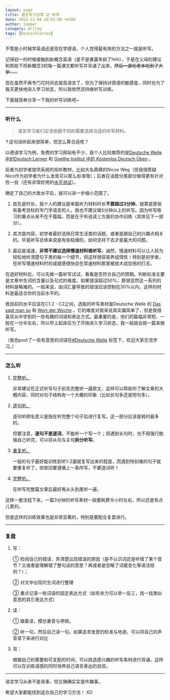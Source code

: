 ```yaml
---
layout: page
title: 语言学习分享 之 听写
date: 2022-11-04 20:03:00 +0100
author: Sommer
category: Alltag
tags: [Deutschlernen]
---
```


不管是小时候学英语还是现在学德语，个人觉得最有效的方法之一就是听写。

记得初一的时候接触到新概念英语（是不是暴露年龄了hhh），于是在父母的建议和帮助下将新概念3的每一篇课文都听写并背诵了出来，~~然后一直吃老本吃到了大学……~~

现在虽然不再专门花时间去提高语言了，但为了保持对德语的敏感度，同时也为了每天更快地进入学习状态，所以我依然坚持做听写训练。

下面就简单分享一下我的听写训练吧~

---

### 听什么

> 语言学习者们应该依据不同的需要选择合适的听写材料。

↑这句话听起来很简单，但怎么算合适呢？

以德语学习为例，免费的学习网站有不少，我个人比较推荐的是[Deutsche Welle中的Deutsch Lernen](https://www.dw.com/de/deutsch-lernen/s-2055) 和 [Goethe Institut 中的 Kostenlos Deutsch Üben](https://www.goethe.de/de/spr/ueb.html) 。

前者为初学者提供系统的视听教材，比如大名鼎鼎的Nicos Weg（但我很质疑Nico作为初学者为什么发音可以那么标准哦）；后者在话题分类部分做得更有针对性一些（还有非常好用的[水平测试](https://www.goethe.de/de/spr/kup/tsd.html)）。

确定了自己的大致水平后，就可以进一步缩小范围了。

1. 首先是时长，我个人的建议是单篇听力材料时长**不要超过3分钟**。就算是那些有备考目标的专门学语言的人，我也不建议做5分钟以上的听写。因为听写练习的重点从来不在于篇幅，而是在于听说读三方面的协作训练（具体见下一部分）。

2. 其次是内容，初学者最好选择日常生活类的话题，或者是跟自己的兴趣点相关的。毕竟听写总体来说是有些枯燥的，如何坚持下去才是最大的问题。

3. 最后是语速，**非常不建议选择慢速材料做听写**。诚然，慢速材料可以让人较为轻松地听清楚句子里的每一个细节，但这样很容易养成惰性！特别是初学者，在听写慢速材料时的成就感很快会在常速材料那里被放大成加倍的打击。

在选好材料后，可以先做一篇听写试试，看看是否符合自己的预期。判断标准主要是文章中生词的含量以及句式的难度。如果错误超过50%，那很显然这一系列的材料是略难的。一般来说，由词汇量导致的错误应该控制在30%以内，这样的材料是最适合你的当前水平的。

我目前的水平应该在C1.2 - C2之间，选取的听写素材是Deutsche Welle 的 [Das sagt man so](https://www.dw.com/de/das-sagt-man-so/s-32376) 和 [Wort der Woche](https://www.dw.com/de/wort-der-woche/s-9031) 。它的难度对我来说其实偏简单了，但是我很喜欢从中学到的一些有趣的词语和表达方式。最重要的是，他们的篇幅非常短，一般在一分半左右，所以早上起床后为了尽快进入学习状态，我一般就会挑一篇来做听写。

（我也post了一些有意思的词语在[#Deutsche Welle](https://sommer0708.github.io/tags/deutsche-welle/) 标签下，欢迎大家交流学习。）

---

### 怎么听

1. <u>完整听。</u>

   非常建议在正式听写句子前先完整听一遍原文，这样可以帮助你了解文章的大概内容，同时对句子结构有一个大概的印象（比如长句多还是短句多）。

2. <u>逐句听。</u>

   逐句听顾名思义是指在听完整个句子后进行复写。这一部分应该是耗时最多的。

   但要注意，**逐句不是逐词**，不能听一个写一个；但遇到长句时，也不用强行勉强自己听完，可以将从句与主句**拆分听写**。

3. <u>重复听。</u>

   一般的句子最好能训练到听1-2遍就复写出来的程度，而遇到特别难的句子就要重复听了，但依旧要遵循上一条所写，不要逐词听！

4. <u>完整听。</u>

   在听写完整篇文章后最好再从头到尾听一遍，

这样一套流程下来，一篇3分钟的听写素材一般要耗费半小时左右，所以还是有点儿累的。

但是这样的训练效果也是非常显著的，特别是要配合复盘进行。

---

### 复盘

1. 写：

   ① 检阅自己的错误，弄清楚出现错误的原因（是不认识词还是听错了某个音节？又或者是理解错了整句话的意思？再或者是忽略了词尾变化等语法规则？）；

   ② 对文中出现的生词进行整理

   ③ 重点记录一些词语的固定表达方式（如有余力可以举一反三，找一找类似意思的其它表达方式）

2. 读：

   ① 跟着读，模仿重音与停顿。

   ② 听一句，然后自己读一句。如果追求发音的标准与地道，可以将自己的声音录下来进行对比

3. 背：

   根据自己的需要和可支配的时间，可以挑选感兴趣的听写素材进行背诵。这样可以在训练语感的同时培养自己语言表达的自信。

---

语言学习从来不是易事，但又确确实实是件趣事。

希望大家都能找到适合自己的学习方法！ XD
